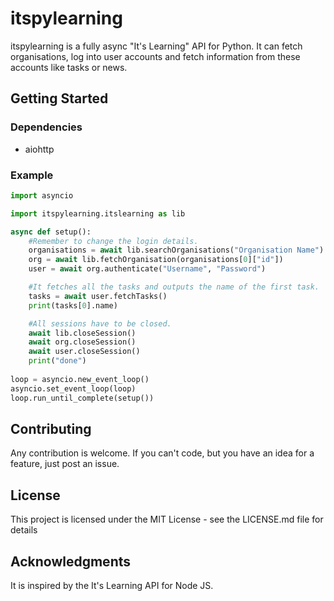 # itspylearning

itspylearning is a fully async "It's Learning" API for Python. 
It can fetch organisations, log into user accounts and fetch information from these accounts like tasks or news.


## Getting Started

### Dependencies

* aiohttp

### Example

```Python
import asyncio

import itspylearning.itslearning as lib

async def setup():
    #Remember to change the login details.
    organisations = await lib.searchOrganisations("Organisation Name")
    org = await lib.fetchOrganisation(organisations[0]["id"])
    user = await org.authenticate("Username", "Password")

    #It fetches all the tasks and outputs the name of the first task.
    tasks = await user.fetchTasks()
    print(tasks[0].name)

    #All sessions have to be closed.
    await lib.closeSession()
    await org.closeSession()
    await user.closeSession()
    print("done")
    
loop = asyncio.new_event_loop()
asyncio.set_event_loop(loop)
loop.run_until_complete(setup())

```

## Contributing

Any contribution is welcome. If you can't code, but you have an idea for a feature, just post an issue.


## License

This project is licensed under the MIT License - see the LICENSE.md file for details

## Acknowledgments

It is inspired by the It's Learning API for Node JS.